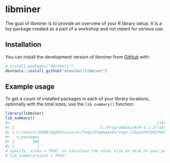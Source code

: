 
<!-- README.md is generated from README.Rmd. Please edit that file -->

# libminer

<!-- badges: start -->
<!-- badges: end -->

The goal of libminer is to provide an overview of your R library setup.
It is a toy package created as a part of a workshop and not meant for
serious use.

## Installation

You can install the development version of libminer from
[GitHub](https://github.com/) with:

``` r
# install.packages("devtools")
devtools::install_github("ateucher/libminer")
```

## Example usage

To get a count of installed packages in each of your library locations,
optionally with the total sizes, use the `lib_summary()` function:

``` r
library(libminer)
lib_summary()
#>                                                                 Library
#> 1                                      C:/ProgramData/R/R-4.2.2/library
#> 2 C:/Users/JDUAN/AppData/Local/Temp/RtmpmaAo9o/temp_libpath67d437096e55
#>   n_packages
#> 1        366
#> 2          1
# specify `sizes = TRUE` to calculate the total size on disk of your packages
# lib_summary(sizes = TRUE)
```
